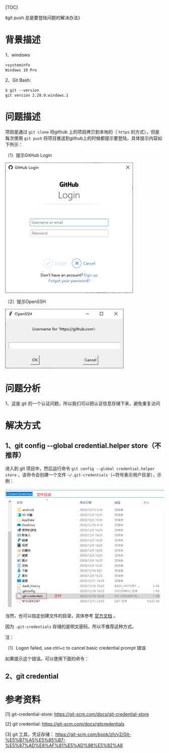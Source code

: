 [TOC]

《git push 总是要登陆问题的解决办法》

# 背景描述

1、windows

```
>systeminfo
Windows 10 Pro
```

2、Git Bash:

```
$ git --version
git version 2.28.0.windows.1
```

# 问题描述

项目是通过 `git clone` 将github 上的项目拷贝到本地的（ `https` 的方式），但是每次使用 `git push` 将项目推送到github上的时候都提示要登陆，具体提示内容如下所示：

（1）提示GitHub Login

![](images/20201216_01_GithubLogin.png)

 

（2）提示OpenSSH

![](images/20201216_02_OpenSSH.png)

# 问题分析

1、这是 git 的一个认证问题，所以我们可以把认证信息存储下来，避免重复访问

# 解决方式

## 1、git config --global credential.helper store（不推荐）

进入到 git 项目中，然后运行命令 `git config --global credential.helper store` ，该命令会创建一个文件 `~/.git-credentials`（~符号表示用户目录），示例：

![](images/20201216_03_GitCredentials.png)

当然，也可以指定创建文件的目录，具体参考 [官方文档](https://git-scm.com/docs/git-credential-store) 。

因为 `.git-credentials` 存储的是明文密码，所以不推荐这种方式。

注：

（1）Logon failed, use ctrl+c to cancel basic credential prompt 错误

如果提示这个错误。可以使用下面的命令：





## 2、git credential





# 参考资料

[1] git-credential-store: https://git-scm.com/docs/git-credential-store

[2] git credential: https://git-scm.com/docs/gitcredentials

[3] git 工具，凭证存储： https://git-scm.com/book/zh/v2/Git-%E5%B7%A5%E5%85%B7-%E5%87%AD%E8%AF%81%E5%AD%98%E5%82%A8